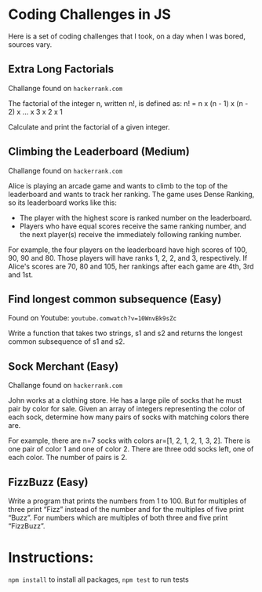 # Coding Challenges in JS

Here is a set of coding challenges that I took, on a day when I was bored, sources vary.

## Extra Long Factorials

Challange found on `hackerrank.com`

The factorial of the integer n, written n!, is defined as:
n! = n x (n - 1) x (n - 2) x ... x 3 x 2 x 1

Calculate and print the factorial of a given integer.

## Climbing the Leaderboard (Medium)

Challange found on `hackerrank.com`

Alice is playing an arcade game and wants to climb to the top of the leaderboard and wants to track her ranking. The game uses Dense Ranking, so its leaderboard works like this:
* The player with the highest score is ranked number  on the leaderboard.
* Players who have equal scores receive the same ranking number, and the next player(s) receive the immediately following ranking number.

For example, the four players on the leaderboard have high scores of 100, 90, 90 and 80. Those players will have ranks 1, 2, 2, and 3, respectively. If Alice's scores are 70, 80 and 105, her rankings after each game are 4th, 3rd and 1st.

## Find longest common subsequence (Easy)

Found on Youtube: `youtube.comwatch?v=10WnvBk9sZc`

Write a function that takes two strings, s1 and s2 and returns the longest common subsequence of s1 and s2.

## Sock Merchant (Easy)

Challange found on `hackerrank.com`

John works at a clothing store. He has a large pile of socks that he must pair by color for sale. Given an array of integers representing the color of each sock, determine how many pairs of socks with matching colors there are. 

For example, there are n=7 socks with colors ar=[1, 2, 1, 2, 1, 3, 2]. There is one pair of color 1 and one of color 2. There are three odd socks left, one of each color. The number of pairs is 2.

## FizzBuzz (Easy)

Write a program that prints the numbers from 1 to 100. But for multiples of three print “Fizz” instead of the number and for the multiples of five print “Buzz”. For numbers which are multiples of both three and five print “FizzBuzz”.

# Instructions:

`npm install` to install all packages, `npm test` to run tests

